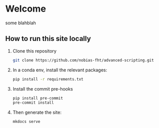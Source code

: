 # Welcome

some blahblah

## How to run this site locally

1. Clone this repository

    ```bash
    git clone https://github.com/nobias-fht/advanced-scripting.git
    ```

2. In a conda env, install the relevant packages:

    ```bash
    pip install -r requirements.txt
    ```

3. Install the commit pre-hooks

    ```bash
    pip install pre-commit
    pre-commit install
    ```

4. Then generate the site:

    ```bash
    mkdocs serve
    ```
